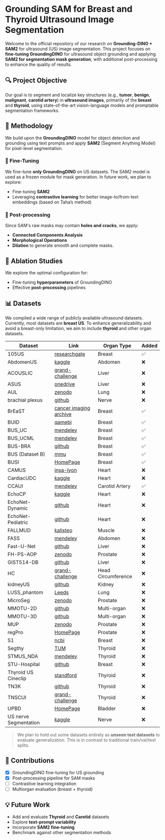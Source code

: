 # Grounding SAM for Breast and Thyroid Ultrasound Image Segmentation

Welcome to the official repository of our research on **Grounding-DINO + SAM2** for ultrasound (US) image segmentation. This project focuses on **fine-tuning GroundingDINO** for ultrasound object grounding and applying **SAM2 for segmentation mask generation**, with additional post-processing to enhance the quality of results.

## 🔍 Project Objective

Our goal is to segment and localize key structures (e.g., **tumor**, **benign**, **malignant**, **carotid artery**) in **ultrasound images**, primarily of the **breast** and **thyroid**, using state-of-the-art vision-language models and promptable segmentation frameworks.

## 🧪 Methodology

We build upon the **GroundingDINO** model for object detection and grounding using text prompts and apply **SAM2** (Segment Anything Model) for pixel-level segmentation.

### 🔧 Fine-Tuning

We fine-tune **only GroundingDINO** on US datasets. The SAM2 model is used as a frozen module for mask generation. In future work, we plan to explore:
- Fine-tuning **SAM2**
- Leveraging **contrastive learning** for better image-to/from-text embeddings (based on Taha’s method)

### 🔁 Post-processing

Since SAM's raw masks may contain **holes and cracks**, we apply:
- **Connected Components Analysis**
- **Morphological Operations**
- **Dilation**
to generate smooth and complete masks.

## 🧪 Ablation Studies

We explore the optimal configuration for:
- Fine-tuning **hyperparameters** of GroundingDINO
- Effective **post-processing** pipelines

## 📊 Datasets

We compiled a wide range of publicly available ultrasound datasets. Currently, most datasets are **breast US**. To enhance generalizability and avoid a breast-only limitation, we aim to include **thyroid** and other organ datasets.


| Dataset               | Link                                                                                                            | Organ Type         | Added |
|-----------------------|----------------------------------------------------------------------------------------------------------------|--------------------|-------|
| 105US                 | [researchgate](https://www.researchgate.net/publication/329586355_100_2D_US_Images_and_Tumor_Segmentation_Masks)   | Breast             | ✅    |
| AbdomenUS             | [kaggle](https://www.kaggle.com/datasets/ignaciorlando/ussimandsegm)                                               | Abdomen            | ❌    |
| ACOUSLIC              | [grand-challenge](https://acouslic-ai.grand-challenge.org/overview-and-goals/)                                     | Liver              | ❌    |
| ASUS                  | [onedrive](https://onedrive.live.com/?authkey=%21AMIrL6S1cSjlo1I&id=7230D4DEC6058018%2191725&cid=7230D4DEC6058018) | Liver              | ❌    |
| AUL                   | [zenodo](https://zenodo.org/records/7272660)                                                                       | Lung               | ❌    |
| brachial plexus       | [github](https://github.com/Regional-US/brachial_plexus)                                                           | Nerve              | ❌    |
| BrEaST                | [cancer imaging archive](https://www.cancerimagingarchive.net/collection/breast-lesions-usg/)                      | Breast             | ✅    |
| BUID                  | [qamebi](https://qamebi.com/breast-ultrasound-images-database/)                                                    | Breast             | ✅    |
| BUS_UC                | [mendeley](https://data.mendeley.com/datasets/3ksd7w7jkx/1)                                                        | Breast             | ✅    |
| BUS_UCML              | [mendeley](https://data.mendeley.com/datasets/7fvgj4jsp7/1)                                                        | Breast             | ✅    |
| BUS-BRA               | [github](https://github.com/wgomezf/BUS-BRA)                                                                       | Breast             | ✅    |
| BUS (Dataset B)       | [mmu](http://www2.docm.mmu.ac.uk/STAFF/M.Yap/dataset.php)                                                          | Breast             | ✅    |
| BUSI                  | [HomePage](https://scholar.cu.edu.eg/?q=afahmy/pages/dataset)                                                      | Breast             | ✅    |
| CAMUS                 | [insa-lyon](https://humanheart-project.creatis.insa-lyon.fr/database/#collection/6373703d73e9f0047faa1bc8g)        | Heart              | ❌    |
| CardiacUDC            | [kaggle](https://www.kaggle.com/datasets/xiaoweixumedicalai/cardiacudc-dataset)                                    | Heart              | ❌    |
| CCAUI                 | [mendeley](https://data.mendeley.com/datasets/d4xt63mgjm/1)                                                        | Carotid Artery     | ✅    |
| EchoCP                | [kaggle](https://www.kaggle.com/datasets/xiaoweixumedicalai/echocp)                                                | Heart              | ❌    |
| EchoNet-Dynamic       | [github](https://github.com/echonet/dynamic)                                                                       | Heart              | ❌    |
| EchoNet-Pediatric     | [github](https://echonet.github.io/pediatric)                                                                      | Heart              | ❌    |
| FALLMUD               | [kalisteo](https://kalisteo.cea.fr/index.php/fallmud/#)                                                            | Muscle             | ❌    |
| FASS                  | [mendeley](https://data.mendeley.com/datasets/4gcpm9dsc3/1)                                                        | Abdomen            | ❌    |
| Fast-U-Net            | [github](https://github.com/vahidashkani/Fast-U-Net)                                                               | Liver              | ❌    |
| FH-PS-AOP             | [zenodo](https://zenodo.org/records/10829116)                                                                      | Prostate           | ❌    |
| GIST514-DB            | [github](https://github.com/howardchina/query2)                                                                    | Liver              | ❌    |
| HC                    | [grand-challenge](https://hc18.grand-challenge.org/)                                                               | Head Circumference | ❌    |
| kidneyUS              | [github](https://github.com/rsingla92/kidneyUS)                                                                    | Kidney             | ❌    |
| LUSS_phantom          | [Leeds](https://archive.researchdata.leeds.ac.uk/1263/)                                                            | Lung               | ❌    |
| MicroSeg              | [zenodo](https://zenodo.org/records/10475293)                                                                      | Prostate           | ❌    |
| MMOTU-2D              | [github](https://github.com/cv516Buaa/MMOTU_DS2Net)                                                                | Multi-organ        | ❌    |
| MMOTU-3D              | [github](https://github.com/cv516Buaa/MMOTU_DS2Net)                                                                | Multi-organ        | ❌    |
| MUP                   | [zenodo](https://zenodo.org/records/10475293)                                                                      | Prostate           | ❌    |
| regPro                | [HomePage](https://muregpro.github.io/data.html)                                                                   | Prostate           | ❌    |
| S1                    | [ncbi](https://www.ncbi.nlm.nih.gov/pmc/articles/PMC8205136/)                                                      | Breast             | ❌    |
| Segthy                | [TUM](https://www.cs.cit.tum.de/camp/publications/segthy-dataset/)                                                 | Thyroid            | ❌    |
| STMUS_NDA             | [mendeley](https://data.mendeley.com/datasets/3jykz7wz8d/1)                                                        | Thyroid            | ❌    |
| STU-Hospital          | [github](https://github.com/xbhlk/STU-Hospital)                                                                    | Breast             | ❌    |
| Thyroid US Cineclip   | [standford](https://stanfordaimi.azurewebsites.net/datasets/a72f2b02-7b53-4c5d-963c-d7253220bfd5)                  | Thyroid            | ❌    |
| TN3K                  | [github](https://github.com/openmedlab/Awesome-Medical-Dataset/blob/main/resources/TN3K.md)                        | Thyroid            | ❌    |
| TNSCUI                | [grand-challenge](https://github.com/openmedlab/Awesome-Medical-Dataset/blob/main/resources/TN-SCUI2020.md)        | Thyroid            | ❌    |
| UPBD                  | [HomePage](https://ubpd.worldwidetracing.com:9443/)                                                                | Bladder            | ❌    |
| US nerve Segmentation | [kaggle](https://www.kaggle.com/c/ultrasound-nerve-segmentation/data)                                              | Nerve              | ❌    |



> We plan to hold out some datasets entirely as **unseen test datasets** to evaluate generalization. This is in contrast to traditional train/val/test splits.

## 📌 Contributions

- [x] GroundingDINO fine-tuning for US grounding
- [x] Post-processing pipeline for SAM masks
- [ ] Contrastive learning integration
- [ ] Multiorgan evaluation (breast + thyroid)

## 💡 Future Work

- Add and evaluate **Thyroid** and **Carotid** datasets
- Explore **text-prompt variability**
- Incorporate **SAM2 fine-tuning**
- Benchmark against other segmentation methods
